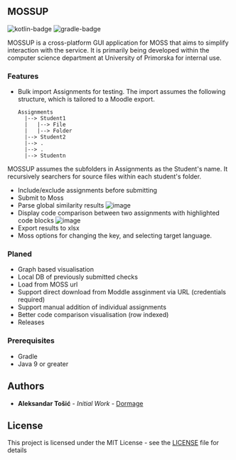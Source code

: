 [kotlin-badge]: https://img.shields.io/badge/Kotlin-0095D5?logo=kotlin&logoColor=white
[gradle-badge]: https://img.shields.io/badge/gradle-02303A?logo=gradle&logoColor=white
## MOSSUP
![kotlin-badge]
![gradle-badge]


MOSSUP is a cross-platform GUI application for MOSS that aims to simplify interaction with the service. 
It is primarily being developed within the computer science department at University of Primorska for internal use.

### Features
* Bulk import Assignments for testing. The import assumes the following structure, which is tailored to a Moodle export. 

  ```
  Assignments
    |--> Student1
    |   |--> File
    |   |--> Folder
    |--> Student2
    |--> .
    |--> .
    |--> Studentn
  ```
MOSSUP assumes the subfolders in Assignments as the Student's name. It recursively searchers for source files within each student's folder.

* Include/exclude assignments before submitting
* Submit to Moss
* Parse global similarity results
![image](https://user-images.githubusercontent.com/2729743/214973499-47da3e05-cf80-463f-b160-babf712f6d0b.png)
* Display code comparison between two assignments with highlighted code blocks
![image](https://user-images.githubusercontent.com/2729743/214973157-d793951b-bc0c-4cd1-9637-d9d529c5b434.png)
* Export results to xlsx
* Moss options for changing the key, and selecting target language.

### Planed
* Graph based visualisation 
* Local DB of previously submitted checks
* Load from MOSS url
* Support direct download from Moddle assginment via URL (credentials required)
* Support manual addition of individual assignments
* Better code comparison visualisation (row indexed)
* Releases

### Prerequisites

* Gradle
* Java 9 or greater


## Authors

* **Aleksandar Tošić** - *Initial Work* - [Dormage](https://github.com/Dormage)

## License

This project is licensed under the MIT License - see the [LICENSE](LICENSE) file for details


